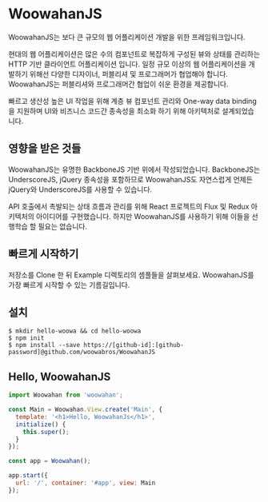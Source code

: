 # WoowahanJS

WoowahanJS는 보다 큰 규모의 웹 어플리케이션 개발을 위한 프레임워크입니다.

현대의 웹 어플리케이션은 많은 수의 컴포넌트로 복잡하게 구성된 뷰와 상태를 관리하는 HTTP 기반 클라이언트 어플리케이션 입니다.
일정 규모 이상의 웹 어플리케이션을 개발하기 위해선 다양한 디자이너, 퍼블리셔 및 프로그래머가 협업해야 합니다.
WoowahanJS는 퍼블리셔와 프로그래머간 협업이 쉬운 환경을 제공합니다.

빠르고 생산성 높은 UI 작업을 위해 계층 뷰 컴포넌트 관리와 One-way data binding을 지원하며 UI와 비즈니스 코드간 종속성을 최소화 하기 위해 아키텍처로 설계되었습니다.

## 영향을 받은 것들

WoowahanJS는 유명한 BackboneJS 기반 위에서 작성되었습니다. BackboneJS는 UnderscoreJS, jQuery 종속성을 포함하므로 WoowahanJS도 자연스럽게 언제든 jQuery와 UnderscoreJS를 사용할 수 있습니다.

API 호출에서 촉발되는 상태 흐름과 관리를 위해 React 프로젝트의 Flux 및 Redux 아키텍처의 아이디어를 구현했습니다.
하지만 WoowahanJS를 사용하기 위해 이들을 선행학습 할 필요는 없습니다.

## 빠르게 시작하기

저장소를 Clone 한 뒤 Example 디렉토리의 셈플들을 살펴보세요. WoowahanJS를 가장 빠르게 시작할 수 있는 기름길입니다.

## 설치

```
$ mkdir hello-woowa && cd hello-woowa
$ npm init
$ npm install --save https://[github-id]:[github-password]@github.com/woowabros/WoowahanJS
```

## Hello, WoowahanJS

```Javascript
import Woowahan from 'woowahan';

const Main = Woowahan.View.create('Main', {
  template: '<h1>Hello, WoowahanJs</h1>',
  initialize() {
    this.super();
  }
});

const app = Woowahan();

app.start({
  url: '/', container: '#app', view: Main
});
```
